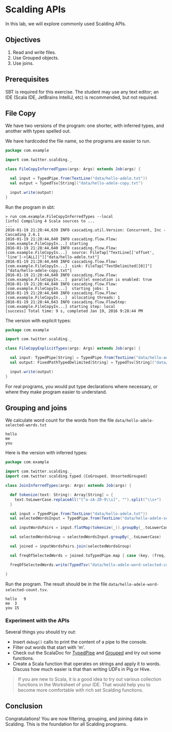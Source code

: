 
# Scalding APIs

In this lab, we will explore commonly used Scalding APIs.

## Objectives

1. Read and write files.
2. Use Grouped objects.
3. Use joins.


## Prerequisites

SBT is required for this exercise. The student may use any text editor; an IDE (Scala IDE, JetBrains IntelliJ, etc) is recommended, but not required.


## File Copy

We have two versions of the program: one shorter, with inferred types, and another with types spelled out.

We have hardcoded the file name, so the programs are easier to run.

``` scala
package com.example

import com.twitter.scalding._

class FileCopyInferredTypes(args: Args) extends Job(args) {

  val input = TypedPipe.from(TextLine("data/hello-adele.txt"))
  val output = TypedTsv[String]("data/hello-adele-copy.txt")

  input.write(output)
}
```

Run the program in sbt:

```
> run com.example.FileCopyInferredTypes --local
[info] Compiling 4 Scala sources to ...
...
2016-01-19 21:28:44,639 INFO cascading.util.Version: Concurrent, Inc - Cascading 2.6.1
2016-01-19 21:28:44,640 INFO cascading.flow.Flow: [com.example.FileCopyIn...] starting
2016-01-19 21:28:44,640 INFO cascading.flow.Flow: [com.example.FileCopyIn...]  source: FileTap["TextLine[['offset', 'line']->[ALL]]"]["data/hello-adele.txt"]
2016-01-19 21:28:44,640 INFO cascading.flow.Flow: [com.example.FileCopyIn...]  sink: FileTap["TextDelimited[[0]]"]["data/hello-adele-copy.txt"]
2016-01-19 21:28:44,640 INFO cascading.flow.Flow: [com.example.FileCopyIn...]  parallel execution is enabled: true
2016-01-19 21:28:44,640 INFO cascading.flow.Flow: [com.example.FileCopyIn...]  starting jobs: 1
2016-01-19 21:28:44,640 INFO cascading.flow.Flow: [com.example.FileCopyIn...]  allocating threads: 1
2016-01-19 21:28:44,643 INFO cascading.flow.FlowStep: [com.example.FileCopyIn...] starting step: local
[success] Total time: 9 s, completed Jan 19, 2016 9:28:44 PM

```

The version with explicit types:

``` scala
package com.example

import com.twitter.scalding._

class FileCopyExplicitTypes(args: Args) extends Job(args) {

  val input: TypedPipe[String] = TypedPipe.from(TextLine("data/hello-adele.txt"))
  val output: FixedPathTypedDelimited[String] = TypedTsv[String]("data/hello-adele-copy.txt")

  input.write(output)
}
```

For real programs, you would put type declarations where necessary, or where they make program easier to understand.

## Grouping and joins

We calculate word count for the words from the file `data/hello-adele-selected-words.txt`

```
hello
me
you

```

Here is the version with inferred types:
``` scala
package com.example

import com.twitter.scalding._
import com.twitter.scalding.typed.{CoGrouped, UnsortedGrouped}

class JoinInferredTypes(args: Args) extends Job(args) {

  def tokenize(text: String): Array[String] = {
    text.toLowerCase.replaceAll("[^a-zA-Z0-9\\s]", "").split("\\s+")
  }

  val input = TypedPipe.from(TextLine("data/hello-adele.txt"))
  val selectedWordsInput = TypedPipe.from(TextLine("data/hello-adele-selected-words.txt"))

  val inputWordsPairs = input.flatMap(tokenize(_)).groupBy(_.toLowerCase).size

  val selectedWordsGroup = selectedWordsInput.groupBy(_.toLowerCase)

  val joined = inputWordsPairs.join(selectedWordsGroup)

  val freqOfSelectedWords = joined.toTypedPipe.map { case (key, (freq, str)) => (key, freq) }

  freqOfSelectedWords.write(TypedTsv("data/hello-adele-word-selected-count.tsv"))

}
```

Run the program. The result should be in the file `data/hello-adele-word-selected-count.tsv`.

```
hello	9
me	3
you	15
```

### Experiment with the APIs

Several things you should try out:
- Insert `debug()` calls to print the content of a pipe to the console.
- Filter out words that start with 'm'.
- Check out the ScalaDoc for [TypedPipe](http://twitter.github.io/scalding/#com.twitter.scalding.typed.TypedPipe) and [Grouped](http://twitter.github.io/scalding/#com.twitter.scalding.typed.Grouped) and try out some functions.
- Create a Scala function that operates on strings and apply it to words. Discuss how much easier is that than writing UDFs in Pig or Hive.

> If you are new to Scala, it is a good idea to try out various collection functions in the Worksheet of your IDE. That would help you to become more comfortable with rich set Scalding functions.




## Conclusion

Congratulations! You are now filtering, grouping, and joining data in Scalding. This is the foundation for all Scalding programs.
